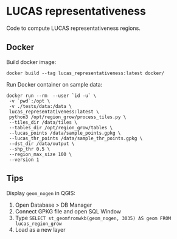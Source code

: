 # LUCAS representativeness

Code to compute LUCAS representativeness regions.

## Docker

Build docker image:

```
docker build --tag lucas_representativeness:latest docker/
```

Run Docker container on sample data:

```
docker run --rm  --user `id -u` \
 -v `pwd`:/opt \
 -v ./tests/data:/data \
 lucas_representativeness:latest \
 python3 /opt/region_grow/process_tiles.py \
 --tiles_dir /data/tiles \
 --tables_dir /opt/region_grow/tables \
 --lucas_points /data/sample_points.gpkg \
 --lucas_thr_points /data/sample_thr_points.gpkg \
 --dst_dir /data/output \
 --shp_thr 0.5 \
 --region_max_size 100 \
 --version 1
```

## Tips

Display `geom_nogen` in QGIS:

1. Open Database > DB Manager
1. Connect GPKG file and open SQL Window
1. Type `SELECT st_geomfromwkb(geom_nogen, 3035) AS geom FROM lucas_region_grow`
1. Load as a new layer